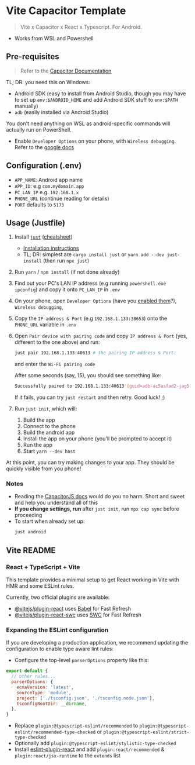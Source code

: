 # Vite Capacitor Template

> Vite x Capacitor x React x Typescript. For Android.

- Works from WSL and Powershell

## Pre-requisites

> Refer to the [Capacitor Documentation](https://capacitorjs.com/docs/getting-started/environment-setup#core-requirements)

TL; DR: you need this on Windows:

- Android SDK (easy to install from Android Studio, though you may have to set up `env:$ANDROID_HOME` and add Android SDK stuff to `env:$PATH` manually)
- `adb` (easily installed via Android Studio)

You don't need anything on WSL as android-specific commands will actually run on PowerShell.

- Enable `Developer Options` on your phone, with `Wireless debugging`. Refer to the [google docs](https://developer.android.com/tools/adb#wireless-android11-command-line)


## Configuration (.env)
- `APP_NAME`: Android app name
- `APP_ID`: e.g `com.mydomain.app`
- `PC_LAN_IP` e.g. `192.168.1.x`
- `PHONE_URL` (continue reading for details)
- `PORT` defaults to `5173`

## Usage (Justfile)

1. Install [`just`](https://github.com/casey/just?tab=readme-ov-file) ([cheatsheet](https://cheatography.com/linux-china/cheat-sheets/justfile/))
   - [Installation instructions](https://cheatography.com/linux-china/cheat-sheets/justfile/)
   - TL; DR: simplest are `cargo install just` or `yarn add --dev just-install` (then run `npx just`)
2. Run `yarn` / `npm install` (if not done already)
3. Find out your PC's LAN IP address (e.g running `powershell.exe ipconfig`) and copy it onto `PC_LAN_IP` in `.env` 
4. On your phone, open `Developer Options` (have you [enabled them](https://developer.android.com/studio/debug/dev-options#enable)?), `Wireless debugging`, 
5. Copy the `IP address & Port` (e.g `192.168.1.133:38653`) onto the `PHONE_URL` variable in `.env`
7. Open `Pair device with pairing code` and copy `IP address & Port` (yes, different to the one above) and run:
   
    ```bash
    just pair 192.168.1.133:40613 # the pairing IP address & Port:
    ```

    and enter the `Wi-Fi pairing code`

    After some seconds (say, 15), you should see something like:
    ```bash
    Successfully paired to 192.168.1.133:40613 [guid=adb-ac5asfad2-jag54t]
    ```

    If it fails, you can try `just restart` and then retry. Good luck! ;)

8. Run `just init`, which will:
   1. Build the app
   2. Connect to the phone
   3. Build the android app
   4. Install the app on your phone (you'll be prompted to accept it)
   5. Run the app
   6. Start `yarn --dev host`

At this point, you can try making changes to your app. They should be quickly visible from you phone! 

### Notes

- Reading the [CapacitorJS docs](https://capacitorjs.com/docs/getting-started) would do you no harm. Short and sweet and help you understand all of this
- **If you change settings, run** after `just init`, run `npx cap sync` before proceeding
- To start when already set up:
    ```bash
    just android
    ```



## Vite README
### React + TypeScript + Vite

This template provides a minimal setup to get React working in Vite with HMR and some ESLint rules.

Currently, two official plugins are available:

- [@vitejs/plugin-react](https://github.com/vitejs/vite-plugin-react/blob/main/packages/plugin-react/README.md) uses [Babel](https://babeljs.io/) for Fast Refresh
- [@vitejs/plugin-react-swc](https://github.com/vitejs/vite-plugin-react-swc) uses [SWC](https://swc.rs/) for Fast Refresh

### Expanding the ESLint configuration

If you are developing a production application, we recommend updating the configuration to enable type aware lint rules:

- Configure the top-level `parserOptions` property like this:

```js
export default {
  // other rules...
  parserOptions: {
    ecmaVersion: 'latest',
    sourceType: 'module',
    project: ['./tsconfig.json', './tsconfig.node.json'],
    tsconfigRootDir: __dirname,
  },
}
```

- Replace `plugin:@typescript-eslint/recommended` to `plugin:@typescript-eslint/recommended-type-checked` or `plugin:@typescript-eslint/strict-type-checked`
- Optionally add `plugin:@typescript-eslint/stylistic-type-checked`
- Install [eslint-plugin-react](https://github.com/jsx-eslint/eslint-plugin-react) and add `plugin:react/recommended` & `plugin:react/jsx-runtime` to the `extends` list
